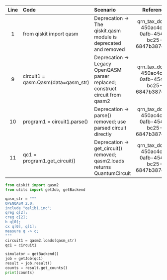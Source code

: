 | Line | Code | Scenario | Reference | Artifact | Refactoring |
| :--: | :--- | :------- | :-------: | :------- | :---------- |
| 1 | from qiskit import qasm | Deprecation -> The qiskit.qasm module is deprecated and removed | qrn_tax_ddbb-450ac4cb-0afb-4542-bc25-6847b387ed14 | qiskit.qasm | from qiskit import qasm2 |
| 9 | circuit1 = qasm.Qasm(data=qasm_str) | Deprecation -> Legacy OpenQASM parser replaced; construct circuit from qasm2 | qrn_tax_ddbb-450ac4cb-0afb-4542-bc25-6847b387ed14 | qasm.Qasm | circuit1 = qasm2.loads(qasm_str) |
| 10 | program1 = circuit1.parse() | Deprecation -> parse() removed; use parsed circuit directly | qrn_tax_ddbb-450ac4cb-0afb-4542-bc25-6847b387ed14 | Qasm.parse |  |
| 11 | qc1 = program1.get_circuit() | Deprecation -> get_circuit() removed; qasm2.loads returns QuantumCircuit | qrn_tax_ddbb-450ac4cb-0afb-4542-bc25-6847b387ed14 | get_circuit | qc1 = circuit1 |

```python
from qiskit import qasm2
from utils import getJob, getBackend

qasm_str = """
OPENQASM 2.0;
include "qelib1.inc";
qreg q[2];
creg c[2];
h q[0];
cx q[0], q[1];
measure q -> c;
"""
circuit1 = qasm2.loads(qasm_str)
qc1 = circuit1

simulator = getBackend()
job = getJob(qc1)
result = job.result()
counts = result.get_counts()
print(counts)
```